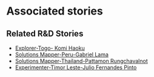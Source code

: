 # Associated stories

<!-- !!DO NOT REMOVE!! start autogenerated hyperlinks -->
## Related R&D Stories
- [Explorer\-Togo\- Komi Haoku](/RnD-Archive/stories/?doc=Explorers_TGO)
- [Solutions Mapper\-Peru\-Gabriel Lama](/RnD-Archive/stories/?doc=SolutionMappers_PER)
- [Solutions Mapper\-Thailand\-Pattamon Rungchavalnot  ](/RnD-Archive/stories/?doc=SolutionMappers_THA)
- [Experimenter\-Timor Leste\-Julio Fernandes Pinto](/RnD-Archive/stories/?doc=Experimenters_TLS)
<!-- !!DO NOT REMOVE!! end autogenerated hyperlinks -->